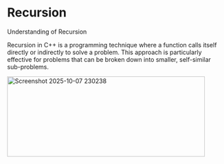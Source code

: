 # Recursion
Understanding of Recursion

Recursion in C++ is a programming technique where a function calls itself directly or indirectly to solve a problem. This approach is particularly effective for problems that can be broken down into smaller, self-similar sub-problems. 

<img width="460" height="187" alt="Screenshot 2025-10-07 230238" src="https://github.com/user-attachments/assets/422615d3-3d61-4b2f-bcd4-a2bc0cfe911c" />


